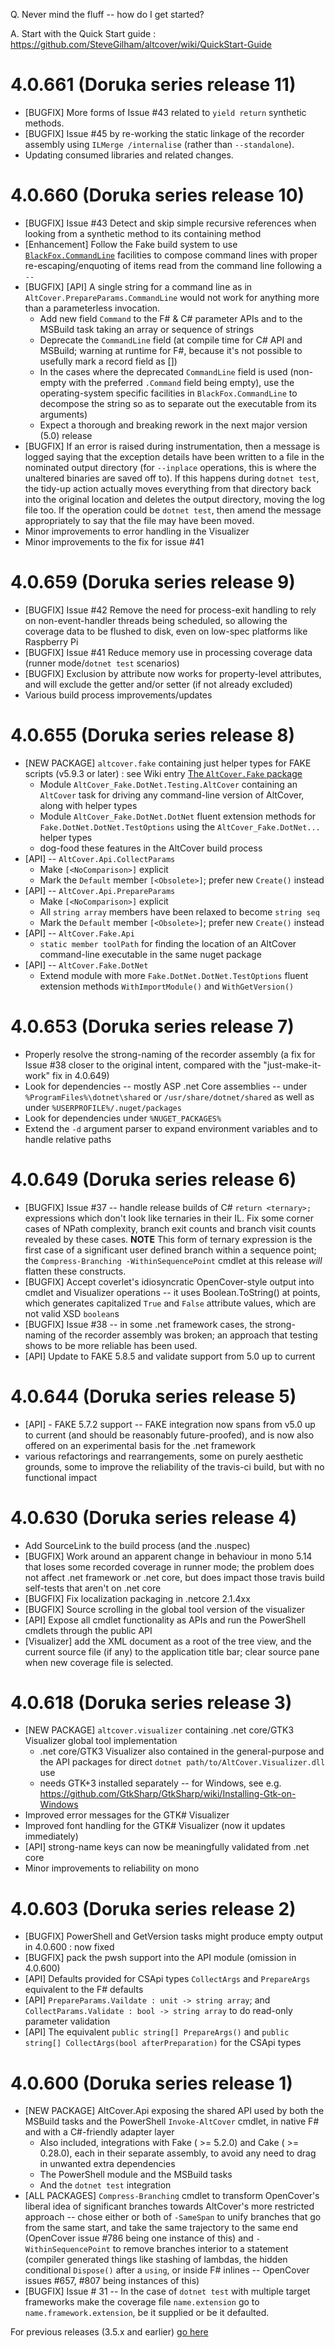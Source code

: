 Q. Never mind the fluff -- how do I get started?

A. Start with the Quick Start guide : https://github.com/SteveGilham/altcover/wiki/QuickStart-Guide

# 4.0.661 (Doruka series release 11)
* [BUGFIX] More forms of Issue #43 related to `yield return` synthetic methods.
* [BUGFIX] Issue #45 by re-working the static linkage of the recorder assembly using `ILMerge /internalise` (rather than `--standalone`).
* Updating consumed libraries and related changes.

# 4.0.660 (Doruka series release 10)
* [BUGFIX] Issue #43 Detect and skip simple recursive references when looking from a synthetic method to its containing method
* [Enhancement] Follow the Fake build system to use [`BlackFox.CommandLine`](https://github.com/vbfox/FoxSharp/tree/master/src/BlackFox.CommandLine) facilities to compose command lines with proper re-escaping/enquoting of items read from the command line following a `--`
* [BUGFIX] [API] A single string for a command line as in `AltCover.PrepareParams.CommandLine` would not work for anything more than a parameterless invocation.
  * Add new field `Command` to the F# & C# parameter APIs and to the MSBuild task taking an array or sequence of strings
  * Deprecate the `CommandLine` field (at compile time for C# API and MSBuild; warning at runtime for F#, because it's not possible to usefully mark a record field as [<Obsolete>])
  * In the cases where the deprecated `CommandLine` field is used (non-empty with the preferred `.Command` field being empty), use the operating-system specific facilities in `BlackFox.CommandLine` to decompose the string so as to separate out the executable from its arguments)
  * Expect a thorough and breaking rework in the next major version (5.0) release
* [BUGFIX] If an error is raised during instrumentation, then a message is logged saying that the exception details have been written to a file in the nominated output directory (for `--inplace` operations, this is where the unaltered binaries are saved off to).  If this happens during `dotnet test`, the tidy-up action actually moves everything from that directory back into the original location and deletes the output directory, moving the log file too.  If the operation could be `dotnet test`, then amend the message appropriately to say that the file may have been moved.
* Minor improvements to error handling in the Visualizer
* Minor improvements to the fix for issue #41

# 4.0.659 (Doruka series release 9)
* [BUGFIX] Issue #42 Remove the need for process-exit handling to rely on non-event-handler threads being scheduled, so allowing the coverage data to be flushed to disk, even on low-spec platforms like Raspberry Pi
* [BUGFIX] Issue #41 Reduce memory use in processing coverage data (runner mode/`dotnet test` scenarios)
* [BUGFIX] Exclusion by attribute now works for property-level attributes, and will exclude the getter and/or setter (if not already excluded)
* Various build process improvements/updates

# 4.0.655 (Doruka series release 8)
* [NEW PACKAGE] `altcover.fake` containing just helper types for FAKE scripts (v5.9.3 or later) : see Wiki entry [The `AltCover.Fake` package](https://github.com/SteveGilham/altcover/wiki/The-AltCover.Fake-package)
  * Module `AltCover_Fake.DotNet.Testing.AltCover` containing an `AltCover` task for driving any command-line version of AltCover, along with helper types
  * Module `AltCover_Fake.DotNet.DotNet` fluent extension methods for `Fake.DotNet.DotNet.TestOptions` using the `AltCover_Fake.DotNet...` helper types
  * dog-food these features in the AltCover build process
* [API] -- `AltCover.Api.CollectParams`
  * Make `[<NoComparison>]` explicit
  * Mark the `Default` member `[<Obsolete>]`; prefer new `Create()` instead
* [API] -- `AltCover.Api.PrepareParams`
  * Make `[<NoComparison>]` explicit
  * All `string array` members have been relaxed to become `string seq`
  * Mark the `Default` member `[<Obsolete>]`; prefer new `Create()` instead
* [API] -- `AltCover.Fake.Api`
  * `static member toolPath` for finding the location of an AltCover command-line executable in the same nuget package
* [API] -- `AltCover.Fake.DotNet`
  * Extend module with more `Fake.DotNet.DotNet.TestOptions` fluent extension methods `WithImportModule()` and `WithGetVersion()`

# 4.0.653 (Doruka series release 7)
* Properly resolve the strong-naming of the recorder assembly (a fix for Issue #38 closer to the original intent, compared with the "just-make-it-work" fix in 4.0.649)
* Look for dependencies -- mostly ASP .net Core assemblies -- under `%ProgramFiles%\dotnet\shared` or `/usr/share/dotnet/shared` as well as under `%USERPROFILE%/.nuget/packages`
* Look for dependencies under `%NUGET_PACKAGES%`
* Extend the `-d` argument parser to expand environment variables and to handle relative paths

# 4.0.649 (Doruka series release 6)
* [BUGFIX] Issue #37 -- handle release builds of C# `return <ternary>;` expressions which don't look like ternaries in their IL.  Fix some corner cases of NPath complexity, branch exit counts and branch visit counts revealed by these cases.
**NOTE** This form of ternary expression is the first case of a significant user defined branch within a sequence point; the `Compress-Branching -WithinSequencePoint` cmdlet at this release _will_ flatten these constructs.
* [BUGFIX] Accept coverlet's idiosyncratic OpenCover-style output into cmdlet and Visualizer operations -- it uses Boolean.ToString() at points, which generates capitalized `True` and `False` attribute values, which are not valid XSD `boolean`s
* [BUGFIX] Issue #38 -- in some .net framework cases, the strong-naming of the recorder assembly was broken; an approach that testing shows to be more reliable has been used.
* [API] Update to FAKE 5.8.5 and validate support from 5.0 up to current

# 4.0.644 (Doruka series release 5)
* [API] - FAKE 5.7.2 support -- FAKE integration now spans from v5.0 up to current (and should be reasonably future-proofed), and is now also offered on an experimental basis for the .net framework
* various refactorings and rearrangements, some on purely aesthetic grounds, some to improve the reliability of the travis-ci build, but with no functional impact

# 4.0.630 (Doruka series release 4)
* Add SourceLink to the build process (and the .nuspec)
* [BUGFIX] Work around an apparent change in behaviour in mono 5.14 that loses some recorded coverage in runner mode; the problem does not affect .net framework or .net core, but does impact those travis build self-tests that aren't on .net core
* [BUGFIX] Fix localization packaging in .netcore 2.1.4xx
* [BUGFIX] Source scrolling in the global tool version of the visualizer
* [API] Expose all cmdlet functionality as APIs and run the PowerShell cmdlets through the public API
* [Visualizer] add the XML document as a root of the tree view, and the current source file (if any) to the application title bar; clear source pane when new coverage file is selected.

# 4.0.618 (Doruka series release 3)
* [NEW PACKAGE] `altcover.visualizer` containing .net core/GTK3 Visualizer global tool implementation
  * .net core/GTK3 Visualizer also contained in the general-purpose and the API packages for direct `dotnet path/to/AltCover.Visualizer.dll` use
  * needs GTK+3 installed separately -- for Windows, see e.g. https://github.com/GtkSharp/GtkSharp/wiki/Installing-Gtk-on-Windows
* Improved error messages for the GTK# Visualizer
* Improved font handling for the GTK# Visualizer (now it updates immediately)
* [API] strong-name keys can now be meaningfully validated from .net core
* Minor improvements to reliability on mono

# 4.0.603 (Doruka series release 2)
* [BUGFIX] PowerShell and GetVersion tasks might produce empty output in 4.0.600 : now fixed
* [BUGFIX] pack the pwsh support into the API module (omission in 4.0.600)
* [API] Defaults provided for CSApi types `CollectArgs` and `PrepareArgs` equivalent to the F# defaults
* [API] `PrepareParams.Vaildate : unit -> string array`; and `CollectParams.Validate : bool -> string array` to do read-only parameter validation
* [API] The equivalent `public string[] PrepareArgs()` and `public string[] CollectArgs(bool afterPreparation)` for the CSApi types

# 4.0.600 (Doruka series release 1)
* [NEW PACKAGE] AltCover.Api exposing the shared API used by both the MSBuild tasks and the PowerShell `Invoke-AltCover` cmdlet, in native F# and with a C#-friendly adapter layer
  * Also included, integrations with Fake ( >= 5.2.0) and Cake ( >= 0.28.0), each in their separate assembly, to avoid any need to drag in unwanted extra dependencies
  * The PowerShell module and the MSBuild tasks
  * And the `dotnet test` integration
* [ALL PACKAGES] `Compress-Branching` cmdlet to transform OpenCover's liberal idea of significant branches towards AltCover's more restricted approach -- chose either or both of `-SameSpan` to unify branches that go from the same start, and take the same trajectory to the same end (OpenCover issue #786 being one instance of this) and `-WithinSequencePoint` to remove branches interior to a statement (compiler generated things like stashing of lambdas, the hidden conditional `Dispose()` after a `using`, or inside F# inlines -- OpenCover issues #657, #807 being instances of this)
* [BUGFIX] Issue # 31 -- In the case of `dotnet test` with multiple target frameworks make the coverage file `name.extension` go to `name.framework.extension`, be it supplied or be it defaulted.

For previous releases (3.5.x and earlier) [go here](https://github.com/SteveGilham/altcover/blob/master/ReleaseNotes%20-%20Previously.md)